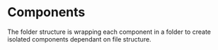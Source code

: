 # Components

The folder structure is wrapping each component in a folder to create isolated components dependant on file structure.

